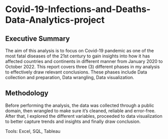 # Covid-19-Infections-and-Deaths-Data-Analytics-project


## Executive Summary

The aim of this analysis is to focus on Covid-19 pandemic as one of the most fatal diseases of the 21st century to gain insights into how it has affected countries and continents in different manner from January 2020 to October 2022. 
This report covers three (3) different phases in my analysis to effectively draw relevant conclusions. These phases include Data collection and preparation, Data wrangling, Data visualization.

## Methodology

Before performing the analysis, the data was collected through a public domain, then wrangled to make sure it’s cleaned, reliable and error-free. After that, I explored the different variables, proceeded to data visualization to better capture trends and insights and finally draw conclusion.

Tools: Excel, SQL, Tableau
